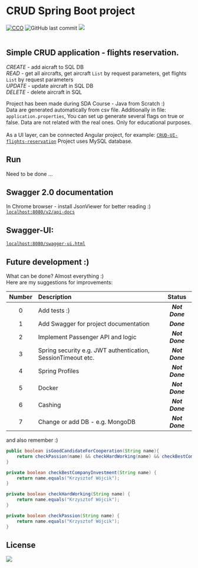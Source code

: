 
# CRUD Spring Boot project
[![CCO](https://img.shields.io/github/repo-size/christopherWojcik/spring-boot-CRUD-flights-reservation?style=plastic)](https://img.shields.io/github/repo-size/christopherWojcik/spring-boot-CRUD-flights-reservation?style=plastic) 
![GitHub last commit](https://img.shields.io/github/last-commit/christopherWojcik/spring-boot-CRUD-flights-reservation?style=plastic)
[![](https://img.shields.io/badge/License-MIT-brightgreen)](https://creativecommons.org/publicdomain/zero/1.0/) <br>
<br>
## Simple CRUD application - flights reservation.<br>

*CREATE -* add aicraft to SQL DB<br>
*READ -* get all aircrafts, get aircraft <code>List</code> by request parameters, get flights <code>List</code> by request parameters<br>
*UPDATE -* update aircraft in SQL DB<br>
*DELETE -* delete aircraft in SQL<br>

Project has been made during SDA Course - Java from Scratch :) <br>
Data are generated automatically from csv file. Additionally in file: <code>application.properties</code>, You can set up generate several flags on true or false. Data are not related with the real ones. Only for educational purposes.
<br>
<br>
As a UI layer, can be connected Angular project, for example: [<code>CRUD-UI-flights-reservation</code>][UI-project]
Project uses MySQL database.  

## Run 
Need to be done ...

## Swagger 2.0 documentation
In Chrome browser - install JsonViewer for better reading :) 
[<code>localhost:8080/v2/api-docs</code>][swagger-docs-url]
</br>

## Swagger-UI:
[<code>localhost:8080/swagger-ui.html</code>][swagger-ui-url]

## Future development :)
What can be done? Almost everything :) <br>
Here are my suggestions for improvements: <br>

| Number | Description | Status |
| :----: | :--------- | :----: |
| 0 | Add tests :)  |  ***Not Done*** |
| 1 | Add Swagger for project documentation |  ***Done*** |
| 2 | Implement Passenger API and logic |  ***Not Done*** |
| 3 | Spring security e.g. JWT authentication, SessionTimeout etc. |  ***Not Done*** |
| 4 | Spring Profiles |  ***Not Done*** |
| 5 | Docker |  ***Not Done*** |
| 6 | Cashing |  ***Not Done*** |
| 7 | Change or add DB - e.g. MongoDB |  ***Not Done*** |

and also remember :)
<br>
``` java 
public boolean isGoodCandidateForCooperation(String name){
    return checkPassion(name) && checkHardWorking(name) && checkBestCompanyInvestment(name);
}

private boolean checkBestCompanyInvestment(String name) {
    return name.equals("Krzysztof Wójcik");
}

private boolean checkHardWorking(String name) {
    return name.equals("Krzysztof Wójcik");
}

private boolean checkPassion(String name) {
    return name.equals("Krzysztof Wójcik");
}
```

[swagger-docs-url]: http://localhost:8080v2/api-docs
[swagger-ui-url]: http://localhost:8080/swagger-ui.html
[UI-project]: https://github.com/christopherWojcik/UI-CRUD-flights-reservation

## License
[![](https://img.shields.io/badge/License-MIT-brightgreen)](https://creativecommons.org/publicdomain/zero/1.0/)